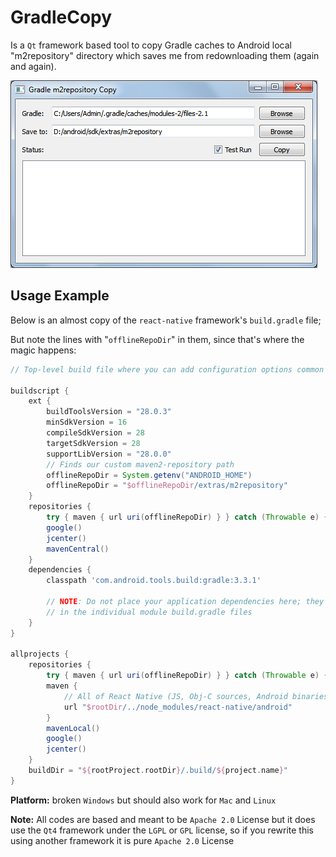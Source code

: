 # GradleCopy
Is a `Qt` framework based tool to copy Gradle caches to Android local "m2repository" directory which saves me from redownloading them (again and again).

![Preview](todo/preview.png?raw=true "Windows preview")

## Usage Example
Below is an almost copy of the `react-native` framework's `build.gradle` file;

But note the lines with "`offlineRepoDir`" in them, since that's where the magic happens:
```groovy
// Top-level build file where you can add configuration options common to all sub-projects/modules.

buildscript {
    ext {
        buildToolsVersion = "28.0.3"
        minSdkVersion = 16
        compileSdkVersion = 28
        targetSdkVersion = 28
        supportLibVersion = "28.0.0"
        // Finds our custom maven2-repository path
        offlineRepoDir = System.getenv("ANDROID_HOME")
        offlineRepoDir = "$offlineRepoDir/extras/m2repository"
    }
    repositories {
        try { maven { url uri(offlineRepoDir) } } catch (Throwable e) {}
        google()
        jcenter()
        mavenCentral()
    }
    dependencies {
        classpath 'com.android.tools.build:gradle:3.3.1'

        // NOTE: Do not place your application dependencies here; they belong
        // in the individual module build.gradle files
    }
}

allprojects {
    repositories {
        try { maven { url uri(offlineRepoDir) } } catch (Throwable e) {}
        maven {
            // All of React Native (JS, Obj-C sources, Android binaries) is installed from npm
            url "$rootDir/../node_modules/react-native/android"
        }
        mavenLocal()
        google()
        jcenter()
    }
    buildDir = "${rootProject.rootDir}/.build/${project.name}"
}
```

**Platform:** broken `Windows` but should also work for `Mac` and `Linux`

**Note:**
All codes are based and meant to be `Apache 2.0` License but it does use the `Qt4` framework under the `LGPL` or `GPL` license, so if you rewrite this using another framework it is pure `Apache 2.0` License
